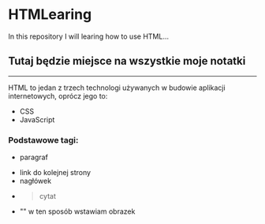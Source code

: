 # HTMLearing
In this repository I will learing how to use HTML...

## Tutaj będzie miejsce na wszystkie moje notatki

------------------------------------------------------

HTML to jedan z trzech technologi używanych w budowie aplikacji internetowych, oprócz jego to:
- CSS
- JavaScript
### Podstawowe tagi:

- <p> paragraf
- <a> link do kolejnej strony
- <h> nagłówek
- <blockquote> cytat
- "<img>" w ten sposób wstawiam obrazek
  
  
